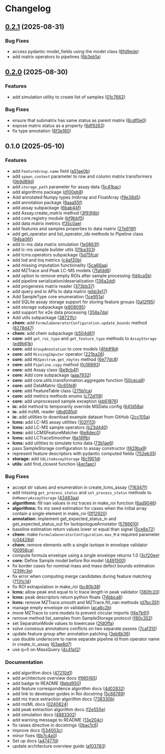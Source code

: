 # Changelog

## [0.2.1](https://github.com/griquelme/tidyms2/compare/v0.2.0...v0.2.1) (2025-08-31)


### Bug Fixes

* access pydantic model_fields using the model class ([6fd9ede](https://github.com/griquelme/tidyms2/commit/6fd9ede2f69bfdfa8310971b49bec1f23ca1db4a))
* add matrix operators to pipelines ([6b3eb1a](https://github.com/griquelme/tidyms2/commit/6b3eb1a487793dfb766a0bc72d853102efbe51bb))

## [0.2.0](https://github.com/griquelme/tidyms2/compare/v0.1.0...v0.2.0) (2025-08-30)


### Features

* add simulation utility to create list of samples ([01c7662](https://github.com/griquelme/tidyms2/commit/01c7662b34adaca869c743e75fae2a214199a19b))


### Bug Fixes

* ensure that submatrix has same status as parent matrix ([6cdf0e0](https://github.com/griquelme/tidyms2/commit/6cdf0e0665f8cd312a7b550b3bdcab2968e00b4c))
* expose matrix status as a property ([6df9263](https://github.com/griquelme/tidyms2/commit/6df9263478645afb0e5cf4544920f64c2e7ad978))
* fix type annotation ([8f3e160](https://github.com/griquelme/tidyms2/commit/8f3e1602595bffa55e39d121069cab7a3d41ff6d))

## 0.1.0 (2025-05-10)


### Features

* add `FeatureGroup.name` field ([a51ae0b](https://github.com/griquelme/tidyms2/commit/a51ae0b78c94c8298e211d9bf956a16a55e9eb0f))
* add `spawn_context` parameter to row and column matrix transformers ([0b9d89d](https://github.com/griquelme/tidyms2/commit/0b9d89d7106e284e1c43b6e1171f983f25559bd6))
* add `storage_path` parameter for assay data ([5c41bac](https://github.com/griquelme/tidyms2/commit/5c41bac364bb705738d7f575cb9e444d8da38e73))
* add algorithms package ([d100eb8](https://github.com/griquelme/tidyms2/commit/d100eb8f5b481c5b7b06f4520c62ed8c0c7ae0a1))
* Add annotated Numpy types IntArray and FloatArray ([f9e38d5](https://github.com/griquelme/tidyms2/commit/f9e38d5b4820fcd294ff2d123206396999e92662))
* add annotation package ([9aaa55f](https://github.com/griquelme/tidyms2/commit/9aaa55fac464ed8ee3e5ba2f5fbb3fff6228eda2))
* add assay subpackage ([6bab44f](https://github.com/griquelme/tidyms2/commit/6bab44f83d47fac194cbeae188d43a0afc5466bc))
* add Assay.create_matrix method ([3f93f4b](https://github.com/griquelme/tidyms2/commit/3f93f4be5fe7772badc2642ddf05b8fa9a24ecb5))
* add core.registry module ([bf9bbf5](https://github.com/griquelme/tidyms2/commit/bf9bbf564ed93ed84e3c26d710176d12d07c4a80))
* add data matrix metrics ([f35c0ae](https://github.com/griquelme/tidyms2/commit/f35c0ae346218413aca91077b86647f0c9f1c1de))
* add features and samples properties to data matrix ([27e919f](https://github.com/griquelme/tidyms2/commit/27e919f68ba7b228bbfb04dbd6e6cfeec6fc8e3d))
* add get_operator and list_operator_ids methods to Pipeline class ([94ba06f](https://github.com/griquelme/tidyms2/commit/94ba06fc1e424f3497b5c99303c951d50f1ad6f2))
* add lc-ms data matrix simulation ([1e0863f](https://github.com/griquelme/tidyms2/commit/1e0863fce4663e7f08b65878e630c6526a24cf59))
* add lc-ms sample builder utils ([01ba303](https://github.com/griquelme/tidyms2/commit/01ba303d99a8ca934cf174b8a4bf037087e9e325))
* add lcms.operators subpackage ([5d75fca](https://github.com/griquelme/tidyms2/commit/5d75fca0b6ebdb81d410e1e81c59337824468296))
* add lod and loq metrics ([c4af20b](https://github.com/griquelme/tidyms2/commit/c4af20b89382ebfa88ff9f482f8b321e412511fa))
* add missing imputation functionality ([5ca66aa](https://github.com/griquelme/tidyms2/commit/5ca66aa830e658ceda8faadc1554c80a5ac62a74))
* add MZTrace and Peak LC-MS models ([7fafdd6](https://github.com/griquelme/tidyms2/commit/7fafdd633499a46f5346b4dfe742adc47d8904de))
* add option to remove empty ROIs after sample processing ([fd4ca5b](https://github.com/griquelme/tidyms2/commit/fd4ca5bbf22e6cf62777bf9948f4d65c2ae56a84))
* add pipeline serialization/deserialization ([136a2dd](https://github.com/griquelme/tidyms2/commit/136a2dd1a54d256d97abbd48db5bbd88463c3dcc))
* add progenesis matrix reader ([373bb37](https://github.com/griquelme/tidyms2/commit/373bb37b267ee14618c2b54379749c415ce13810))
* add query and io APIs to data matrix ([ebb3e17](https://github.com/griquelme/tidyms2/commit/ebb3e174a91254ea806e8e619834ea626691aaff))
* Add SampleType core enumeration ([1ce951a](https://github.com/griquelme/tidyms2/commit/1ce951a8e6b3d48db763d7a3c8d508faba5a0604))
* add SQLite assay storage support for storing feature groups ([0a12f95](https://github.com/griquelme/tidyms2/commit/0a12f95c138a6d4fa83993754abe5fc40f97bb7d))
* add storage subpackage ([e808095](https://github.com/griquelme/tidyms2/commit/e8080954f0a95aba222278237975936525866ec9))
* add support for e2e data processing ([358a7da](https://github.com/griquelme/tidyms2/commit/358a7daaabbfe213948d38866bf42cb14f6920fd))
* Add utils subpackage ([38721fc](https://github.com/griquelme/tidyms2/commit/38721fc5a1a61590052b287e4d1af9a908f7ea78))
* **chem:** add `FormulaGeneratorConfiguration.update_bounds` method ([8278d47](https://github.com/griquelme/tidyms2/commit/8278d47151ca20700c193e9f2e2f82f9e6060038))
* **chem:** add chem subpackage ([b504d81](https://github.com/griquelme/tidyms2/commit/b504d816db7c72ef63d7b2ffdc88b8c3698aef45))
* **core:** add `get_roi_type` and `get_feature_type` methods to `AssayStorage` ([ed9b61b](https://github.com/griquelme/tidyms2/commit/ed9b61bed55bb83b16199db15c69183200436ce4))
* **core:** add `GroupAnnotation` to core models ([4fddf8d](https://github.com/griquelme/tidyms2/commit/4fddf8d17ec4da2b11ce331af2ec4078a6b4e038))
* **core:** add `MissingImputer` operator ([221ba26](https://github.com/griquelme/tidyms2/commit/221ba262de6f867d17b9c2cf83d9111669530601))
* **core:** add `MSSpectrum.get_nbytes` method ([6e77dc8](https://github.com/griquelme/tidyms2/commit/6e77dc8e9a3e479e0da7d9ca0b21fa27caa12aab))
* **core:** add `Pipeline.copy` method ([fc06693](https://github.com/griquelme/tidyms2/commit/fc066933c05d76ca350bf7de66261ce0e9b68011))
* **core:** add Assay class ([8e9cb4f](https://github.com/griquelme/tidyms2/commit/8e9cb4fde79b9c26408cad7f664517fc98f30493))
* **core:** Add core subpackage ([aaa7932](https://github.com/griquelme/tidyms2/commit/aaa79328d2ca546ccf2e59ffcd56a5e7ae6ba4c1))
* **core:** add core.utils.transformation.aggregate function ([50ceca9](https://github.com/griquelme/tidyms2/commit/50ceca9182eda2bca5ea81f1b9d8a04a453d0d55))
* **core:** add DataMatrix ([0c65fe8](https://github.com/griquelme/tidyms2/commit/0c65fe83d468580a13ceec528a52cf7f5bf48411))
* **core:** add FeatureTable class ([275b1ca](https://github.com/griquelme/tidyms2/commit/275b1ca15b9e435f662bbc95ce03e17b0d2e7e17))
* **core:** add metrics methods enums ([c72d118](https://github.com/griquelme/tidyms2/commit/c72d1185d54ed607d8c5201afd8d7017520fa4e7))
* **core:** add unprocessed sample exception ([eb61876](https://github.com/griquelme/tidyms2/commit/eb618762a6a63dcd0ca946f74137b7d56dd5c74b))
* **io:** add method to temporarily override MSData config ([641d58a](https://github.com/griquelme/tidyms2/commit/641d58a576151185e607e84b1c8ed5c0482922c9))
* **io:** add mzML reader ([dbd085d](https://github.com/griquelme/tidyms2/commit/dbd085d354cd11ce28cbef0c7fbc5dff91f83d2b))
* **io:** add utilities to download example dataset from GitHub ([2cc105a](https://github.com/griquelme/tidyms2/commit/2cc105aeb09f3ceb8afb8fb1ebc1263af952e478))
* **lcms:** add LC-MS assay utilities ([102f113](https://github.com/griquelme/tidyms2/commit/102f113be7612007fa934bd72018e4b744a98c28))
* **lcms:** add LC-MS sample operators ([b23d440](https://github.com/griquelme/tidyms2/commit/b23d440075426eac941f97906b93d3904c40a107))
* **lcms:** add LCMSFeatureMatcher ([6e8dec0](https://github.com/griquelme/tidyms2/commit/6e8dec06bcbd9d8e2d1e78a4dd914b7c669fa5de))
* **lcms:** add LCTraceSmoother ([6e18ffb](https://github.com/griquelme/tidyms2/commit/6e18ffb9ed084dd3e9259b4ba12695e838fbf143))
* **lcms:** add utilities to simulate lcms data ([73b1ae6](https://github.com/griquelme/tidyms2/commit/73b1ae6383e74cbb6e87d344784bc33a0b7b652c))
* pass SampleStorage configuration to assay constructor ([f429ba9](https://github.com/griquelme/tidyms2/commit/f429ba9a0d8ddd186516815e96f89226c27d1685))
* represent feature descriptors with pydantic computed fields ([752eb35](https://github.com/griquelme/tidyms2/commit/752eb35567d98a82a0390e14948e075207539091))
* **storage:** add `SQLiteAssayStorage` ([6c1901d](https://github.com/griquelme/tidyms2/commit/6c1901d9205092513d7af4760368345796a9dcfa))
* **utils:** add find_closest function ([4ecfaec](https://github.com/griquelme/tidyms2/commit/4ecfaec8b1acfef81e0add6f2721e27f4c56f370))


### Bug Fixes

* accept str values and enumeration in create_lcms_assay ([716347f](https://github.com/griquelme/tidyms2/commit/716347fe122b7d8f55d5a91f5ca3a9c8ee0542ee))
* add missing `get_process_status` and `set_process_status` methods to `OnMemoryAssayStorage` ([43483aa](https://github.com/griquelme/tidyms2/commit/43483aa272208babc793d5b3633108fe9dc6b1d3))
* **algorithms:** fill nan values in mz traces in make_roi function ([6ad9046](https://github.com/griquelme/tidyms2/commit/6ad9046aa298f76aa5df5048023ca2093104228a))
* **algorithms:** fix mz seed estimation for cases when the initial array contain a single element in make_roi ([0f12920](https://github.com/griquelme/tidyms2/commit/0f12920e2d41687f94263aa102d9ccbd85e99b09))
* **annotation:** implement get_expected_status_in and get_expected_status_out for IsotopologueAnnotator ([5786610](https://github.com/griquelme/tidyms2/commit/5786610798738b211c26095cd5cb781a76ebc356))
* baseline estimation return values lower or equal than signal ([5ce8e72](https://github.com/griquelme/tidyms2/commit/5ce8e72e4a6e7839daadf3c79f9ef6838db6df7d))
* **chem:** make `FormulaGeneratorConfiguration.max_M` a required parameter ([c04428d](https://github.com/griquelme/tidyms2/commit/c04428d9fcfaef499e05a4a25b0e459a38997705))
* **chem:** remove elements with a single isotope in envelope validator ([00958ca](https://github.com/griquelme/tidyms2/commit/00958ca3c057996990e4dac0557e41bd85034bab))
* compute formula envelope using a single envelope returns 1.0 ([3cf20ee](https://github.com/griquelme/tidyms2/commit/3cf20ee8d686b5d8eb2d6c173cc0c5950efebecd))
* **core:** Define Sample model before Roi model ([4491500](https://github.com/griquelme/tidyms2/commit/4491500512f248d59315d71abccf1d40db261499))
* fix border cases for nominal mass and mass defect bounds estimation ([239fc3e](https://github.com/griquelme/tidyms2/commit/239fc3e6850d226ccccef0af0c733da34d03979e))
* fix error when computing merge candidates during feature matching ([7131c14](https://github.com/griquelme/tidyms2/commit/7131c14e5c03cac83c4dbce3993ad68f10fda6df))
* fix ROI extrapolation in make_roi ([bc80b38](https://github.com/griquelme/tidyms2/commit/bc80b38c7abf85247f1a8649002d1c9c15c930d8))
* **lcms:** allow peak end equal to lc trace length in peak validator ([380fc20](https://github.com/griquelme/tidyms2/commit/380fc20366083ffbe39c1911ccf8fc3d1d879e29))
* **lcms:** peak descriptors return python floats ([74bbca8](https://github.com/griquelme/tidyms2/commit/74bbca8161bba93c12dbe14b76d229f7abed2490))
* **lcms:** remove MZTrace.smooth and MZTrace.fill_nan methods ([d7bc35f](https://github.com/griquelme/tidyms2/commit/d7bc35fc5118c5024520d7c7e1b898d20d19a754))
* manage empty envelope on validation ([aca6c2b](https://github.com/griquelme/tidyms2/commit/aca6c2be5a085a2143de0dcc5f192ba61480d534))
* move MZTrace to core.models to prevent circular imports ([f4e7b91](https://github.com/griquelme/tidyms2/commit/f4e7b91aee6731a057f150e030530f51dba7a79c))
* remove method list_samples from SampleStorage protocol ([f80c352](https://github.com/griquelme/tidyms2/commit/f80c352151203e14864c7c45a928dee9620dcaf0))
* set SeparationMode values to lowercase ([2fd0ffa](https://github.com/griquelme/tidyms2/commit/2fd0ffac97177ded024df14dd6476cfa8706f649))
* solve consesus annotations conflicts on two separate passes ([7caf310](https://github.com/griquelme/tidyms2/commit/7caf310430053ac27cfcbe11ddcb62075a653973))
* update feature group after annotation patching ([3eb8b36](https://github.com/griquelme/tidyms2/commit/3eb8b363dd52b215c34f324b4e8c396447f56704))
* use double underscore to name separate pipeline id from operator name in create_lc_assay ([63ae8d7](https://github.com/griquelme/tidyms2/commit/63ae8d752cd042d54ef3b44401a96b69d00ec9cf))
* use q=0 on MassQuery ([4c41a12](https://github.com/griquelme/tidyms2/commit/4c41a128883adffcbe44729aa474fe1be6b528a9))


### Documentation

* add algorithm docs ([47210d1](https://github.com/griquelme/tidyms2/commit/47210d116c6a3e7ffa6203bc69ceda8df6e6a4f7))
* add architecture overview docs ([f995165](https://github.com/griquelme/tidyms2/commit/f9951659c50751a143ce9328959e3d18342362ba))
* add badge to README ([8ebd950](https://github.com/griquelme/tidyms2/commit/8ebd9500861f936f7894d1bd63a3aacccb8f555d))
* add feature correspondence algorithm docs ([4d02832](https://github.com/griquelme/tidyms2/commit/4d02832fe07172c6835f6eef26b22ce3896f7e81))
* add link to developer guides in Roi docstring ([5c88789](https://github.com/griquelme/tidyms2/commit/5c88789ded4496f9b12faf9324987999000b6784))
* add mz trace extraction algorithm docs ([738330b](https://github.com/griquelme/tidyms2/commit/738330bb74ded708e9c50592fa0bd88ea9f483c2))
* add mzML docs ([0240824](https://github.com/griquelme/tidyms2/commit/0240824aa3286bf75f5790ba31c36afb64f228da))
* add peak extraction algorithm docs ([f2e555e](https://github.com/griquelme/tidyms2/commit/f2e555edccb6582295c3ca83d3e558527c72bbac))
* add simulation docs ([4883302](https://github.com/griquelme/tidyms2/commit/4883302936f5a5fecd963bd3e32a8d14b59c096d))
* add warning message to README ([13e204c](https://github.com/griquelme/tidyms2/commit/13e204cb8259a60bd7499210cae40a9b22b4a73f))
* fix raises directive in docstrings ([0bac1c6](https://github.com/griquelme/tidyms2/commit/0bac1c6485ae12666a040ebfb8237831b6555837))
* improve docs ([534003c](https://github.com/griquelme/tidyms2/commit/534003c66d2872b59c6b4242b4ee773a0460cb3d))
* minor fixes ([6b7c4a0](https://github.com/griquelme/tidyms2/commit/6b7c4a00c6dfca73e700b5b5ecdbb25c929714d6))
* Set up docs ([a47477d](https://github.com/griquelme/tidyms2/commit/a47477d2615135f098647c178d08801b9b3cc102))
* update architecture overview guide ([a103783](https://github.com/griquelme/tidyms2/commit/a103783cdd75dd5e73996cea36d525187e92c644))
